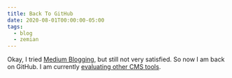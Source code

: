 ```yaml
---
title: Back To GitHub
date: 2020-08-01T00:00:00-05:00
tags:
  - blog
  - zemian
---
```


Okay, I tried [Medium Blogging](https://medium.com/@zemiandeng), but still not very satisfied. So
now I am back on GitHub. I am currently [evaluating other CMS tools](https://github.com/zemian/cms-eval).
